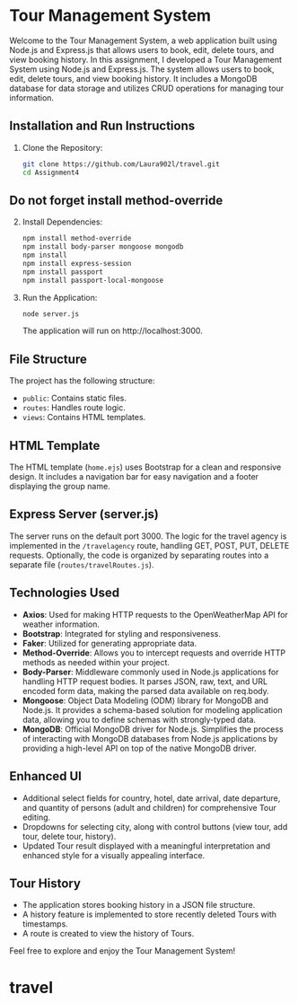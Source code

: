 # Tour Management System

Welcome to the Tour Management System, a web application built using Node.js and Express.js that allows users to book, edit, delete tours, and view booking history.
In this assignment, I developed a Tour Management System using Node.js and Express.js. The system allows users to book, edit, delete tours, and view booking history. It includes a MongoDB database for data storage and utilizes CRUD operations for managing tour information.
## Installation and Run Instructions

1. Clone the Repository:
    ```bash
    git clone https://github.com/Laura902l/travel.git
    cd Assignment4


    ```
## Do not forget install method-override
2. Install Dependencies:
    ```bash
    npm install method-override
    npm install body-parser mongoose mongodb
    npm install
    npm install express-session
    npm install passport
    npm install passport-local-mongoose 
    ```

3. Run the Application:

    ```bash
    node server.js
    ```

    The application will run on http://localhost:3000.

## File Structure

The project has the following structure:

- `public`: Contains static files.
- `routes`: Handles route logic.
- `views`: Contains HTML templates.

## HTML Template

The HTML template (`home.ejs`) uses Bootstrap for a clean and responsive design. It includes a navigation bar for easy navigation and a footer displaying the group name.

## Express Server (server.js)

The server runs on the default port 3000. The logic for the travel agency is implemented in the `/travelagency` route, handling GET, POST, PUT, DELETE requests. Optionally, the code is organized by separating routes into a separate file (`routes/travelRoutes.js`).

## Technologies Used

- **Axios**: Used for making HTTP requests to the OpenWeatherMap API for weather information.
- **Bootstrap**: Integrated for styling and responsiveness.
- **Faker**: Utilized for generating appropriate data.
- **Method-Override**: Allows you to intercept requests and override HTTP methods as needed within your project.
- **Body-Parser**: Middleware commonly used in Node.js applications for handling HTTP request bodies. It parses JSON, raw, text, and URL encoded form data, making the parsed data available on req.body.
- **Mongoose**: Object Data Modeling (ODM) library for MongoDB and Node.js. It provides a schema-based solution for modeling application data, allowing you to define schemas with strongly-typed data.
- **MongoDB**: Official MongoDB driver for Node.js. Simplifies the process of interacting with MongoDB databases from Node.js applications by providing a high-level API on top of the native MongoDB driver.


## Enhanced UI

- Additional select fields for country, hotel, date arrival, date departure, and quantity of persons (adult and children) for comprehensive Tour editing.
- Dropdowns for selecting city, along with control buttons (view tour, add tour, delete tour, history).
- Updated Tour result displayed with a meaningful interpretation and enhanced style for a visually appealing interface.

## Tour History

- The application stores booking history in a JSON file structure.
- A history feature is implemented to store recently deleted Tours with timestamps.
- A route is created to view the history of Tours.

Feel free to explore and enjoy the Tour Management System!


# travel
